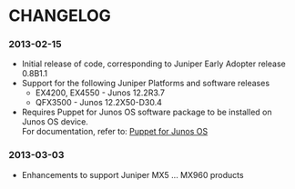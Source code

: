 # CHANGELOG

### 2013-02-15
* Initial release of code, corresponding to Juniper Early Adopter release 0.8B1.1
* Support for the following Juniper Platforms and software releases
  * EX4200, EX4550 - Junos 12.2R3.7
  * QFX3500 - Junos 12.2X50-D30.4
* Requires Puppet for Junos OS software package to be installed on Junos OS device.  
  For documentation, refer to: [Puppet for Junos OS](http://www.juniper.net/techpubs/en_US/release-independent/junos-puppet/information-products/pathway-pages/index.html)
  
### 2013-03-03
* Enhancements to support Juniper MX5 ... MX960 products

  

